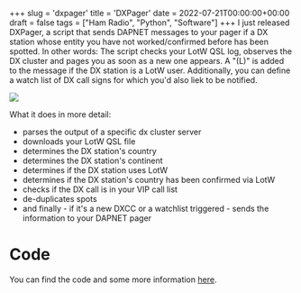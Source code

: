 +++
slug = 'dxpager'
title = 'DXPager'
date = 2022-07-21T00:00:00+00:00
draft = false
tags = ["Ham Radio", "Python", "Software"]
+++
I just released DXPager, a script that sends DAPNET messages to your pager if a DX station whose entity you have not worked/confirmed before has been spotted. In other words: The script checks your LotW QSL log, observes the DX cluster and pages you as soon as a new one appears. A "(L)" is added to the message if the DX station is a LotW user. Additionally, you can define a watch list of DX call signs for which you'd also liek to be notified.


![](/img/dxpager-1.jpg)


What it does in more detail:

  * parses the output of a specific dx cluster server
  * downloads your LotW QSL file
  * determines the DX station's country
  * determines the DX station's continent
  * determines if the DX station uses LotW
  * determines if the DX station's country has been confirmed via LotW
  * checks if the DX call is in your VIP call list
  * de-duplicates spots
  * and finally - if it's a new DXCC or a watchlist triggered - sends the information to your DAPNET pager


# Code

You can find the code and some more information [here](/files/dxpager.tar.gz).
